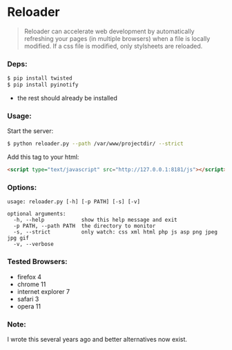 # Reloader

> Reloader can accelerate web development by automatically refreshing your pages (in multiple browsers) when a file is locally modified. If a css file is modified, only stylsheets are reloaded.

### Deps:

``` sh
$ pip install twisted
$ pip install pyinotify
```

- the rest should already be installed

### Usage:

Start the server:

``` sh
$ python reloader.py --path /var/www/projectdir/ --strict
```
Add this tag to your html:

``` html
<script type="text/javascript" src="http://127.0.0.1:8181/js"></script>
```

### Options:

```
usage: reloader.py [-h] [-p PATH] [-s] [-v]

optional arguments:
  -h, --help            show this help message and exit
  -p PATH, --path PATH  the directory to monitor
  -s, --strict          only watch: css xml html php js asp png jpeg jpg gif
  -v, --verbose
```


### Tested Browsers:

* firefox 4
* chrome 11
* internet explorer 7
* safari 3
* opera 11

### Note:

I wrote this several years ago and better alternatives now exist.
